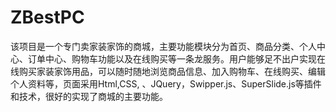 # ZBestPC
该项目是一个专门卖家装家饰的商城，主要功能模块分为首页、商品分类、个人中心、订单中心、购物车功能以及在线购买等一条龙服务。用户能够足不出户实现在线购买家装家饰用品，可以随时随地浏览商品信息、加入购物车、在线购买、编辑个人资料等，页面采用Html,CSS, 、JQuery，Swipper.js、SuperSlide.js等插件和技术，很好的实现了商城的主要功能。
